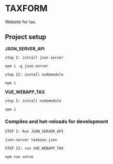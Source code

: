 # TAXFORM
Website for tax.

## Project setup

**JSON_SERVER_API**
```
step I: install json server

npm i -g json-server

step II: install nodemodule

npm i
```
**VUE_WEBAPP_TAX**
```
step I: install nodemodule

npm i
```

### Compiles and hot-reloads for development
```
STEP I: Run JSON_SERVER_API

json-server taxbase.json

STEP II: run VUE_WEBAPP_TAX

npm run serve
```

